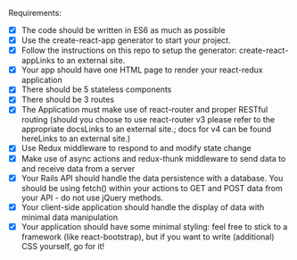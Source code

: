 Requirements:

- [x] The code should be written in ES6 as much as possible
- [x] Use the create-react-app generator to start your project.
- [x] Follow the instructions on this repo to setup the generator: create-react-appLinks to an external site.
- [x] Your app should have one HTML page to render your react-redux application
- [x] There should be 5 stateless components
- [x] There should be 3 routes
- [x] The Application must make use of react-router and proper RESTful routing (should you choose to use react-router v3 please refer to the appropriate docsLinks to an external site.; docs for v4 can be found hereLinks to an external site.)
- [x] Use Redux middleware to respond to and modify state change
- [x] Make use of async actions and redux-thunk middleware to send data to and receive data from a server
- [x] Your Rails API should handle the data persistence with a database. You should be using fetch() within your actions to GET and POST data from your API - do not use jQuery methods.
- [x] Your client-side application should handle the display of data with minimal data manipulation
- [x] Your application should have some minimal styling: feel free to stick to a framework (like react-bootstrap), but if you want to write (additional) CSS yourself, go for it!
